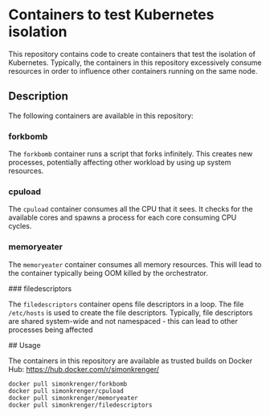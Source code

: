 # Containers to test Kubernetes isolation

This repository contains code to create containers that test the isolation of Kubernetes. Typically, the containers in this repository excessively consume resources in order to influence other containers running on the same node.

## Description

The following containers are available in this repository:

### forkbomb

The `forkbomb` container runs a script that forks infinitely. This creates new processes, potentially affecting other workload by using up system resources.

### cpuload

The `cpuload` container consumes all the CPU that it sees. It checks for the available cores and spawns a process for each core consuming CPU cycles.

### memoryeater

The `memoryeater` container consumes all memory resources. This will lead to the container typically being OOM killed by the orchestrator.

### filedescriptors

The `filedescriptors` container opens file descriptors in a loop. The file `/etc/hosts` is used to create the file descriptors. Typically, file descriptors are shared system-wide and not namespaced - this can lead to other processes being affected

## Usage

The containers in this repository are available as trusted builds on Docker Hub: https://hub.docker.com/r/simonkrenger/

```
docker pull simonkrenger/forkbomb
docker pull simonkrenger/cpuload
docker pull simonkrenger/memoryeater
docker pull simonkrenger/filedescriptors
```
